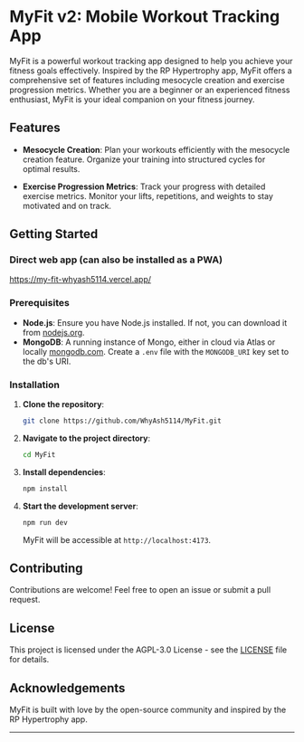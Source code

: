 # MyFit v2: Mobile Workout Tracking App

MyFit is a powerful workout tracking app designed to help you achieve your fitness goals effectively. Inspired by the RP Hypertrophy app, MyFit offers a comprehensive set of features including mesocycle creation and exercise progression metrics. Whether you are a beginner or an experienced fitness enthusiast, MyFit is your ideal companion on your fitness journey.

## Features

- **Mesocycle Creation**: Plan your workouts efficiently with the mesocycle creation feature. Organize your training into structured cycles for optimal results.

- **Exercise Progression Metrics**: Track your progress with detailed exercise metrics. Monitor your lifts, repetitions, and weights to stay motivated and on track.

## Getting Started

### Direct web app (can also be installed as a PWA)

https://my-fit-whyash5114.vercel.app/

### Prerequisites

- **Node.js**: Ensure you have Node.js installed. If not, you can download it from [nodejs.org](https://nodejs.org/).
- **MongoDB**: A running instance of Mongo, either in cloud via Atlas or locally [mongodb.com](https://www.mongodb.com/docs/manual/installation/). Create a `.env` file with the `MONGODB_URI` key set to the db's URI.

### Installation

1. **Clone the repository**:

   ```sh
   git clone https://github.com/WhyAsh5114/MyFit.git
   ```

2. **Navigate to the project directory**:

   ```sh
   cd MyFit
   ```

3. **Install dependencies**:

   ```sh
   npm install
   ```

4. **Start the development server**:

   ```sh
   npm run dev
   ```

   MyFit will be accessible at `http://localhost:4173`.

## Contributing

Contributions are welcome! Feel free to open an issue or submit a pull request.

## License

This project is licensed under the AGPL-3.0 License - see the [LICENSE](LICENSE) file for details.

## Acknowledgements

MyFit is built with love by the open-source community and inspired by the RP Hypertrophy app.

---
